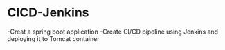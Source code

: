 # CICD-Jenkins
-Creat a spring boot application
-Create CI/CD pipeline using Jenkins and deploying it to Tomcat container 
